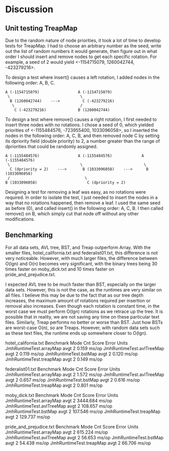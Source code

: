 # Discussion

## Unit testing TreapMap

Due to the random nature of node priorities, it took a lot of time to develop tests 
for TreapMap. I had to choose an arbitrary number as the seed, write out the list of random numbers 
it would generate, then figure out in what order I should insert and remove nodes to get each 
specific rotation. For example, a seed of 2 would yield <-1154715079, 1260042744, -423279216>.

To design a test where insert() causes a left rotation, I added nodes in the following order: A, B, C.

    A (-1154715079)                 A (-1154715079)
     \                               \
      B (1260042744)    --->          C (-423279216)
       \                             /
        C (-423279216)              B (1260042744)

To design a test where remove() causes a right rotation, I first needed to insert three nodes with no rotations. 
I chose a seed of 0, which yielded priorities of <-1155484576, -723955400, 1033096058>, so I inserted the nodes 
in the following order: A, C, B, and then removed node C by setting its dpriority field (double priority) to 2, 
a number greater than the range of dpriorities that could be randomly assigned.

    A (-1155484576)                 A (-1155484576)             A (-1155484576)
     \                               \                           \
      C (dpriority = 2)    --->       B (1033096058)    --->      B (1033096058)
     /                                 \
    B (1033096058)                      C (dpriority = 2)

Designing a test for removing a leaf was easy, as no rotations were required. In order to isolate the test, 
I just needed to insert the nodes in a way that no rotations happened, then remove a leaf. I used the same seed 
as before (0), and called insert() in the following order: A, C, B. I then called remove() on B, which simply 
cut that node off without any other modifications.

## Benchmarking

For all data sets, AVL tree, BST, and Treap outperform Array. With the smaller files,
hotel_california.txt and federalist01.txt, this difference is not very noticeable. 
However, with much larger files, the difference between O(lgn) and O(n) becomes very
significant, with the binary trees being 30 times faster on moby_dick.txt and 10 times
faster on pride_and_prejudice.txt.

I expected AVL tree to be much faster than BST, especially on the larger data sets. 
However, this is not the case, as the runtimes are very similar on all files. I believe 
this may be due to the fact that as our tree depth increases, the maximum amount of rotations 
required per insertion or removal also increases. Even though each rotation is constant time, 
in the worst case we must perform O(lgn) rotations as we retrace up the tree. It is possible 
that in reality, we are not saving any time on these particular text files. Similarly, Treap
performs no better or worse than BST. Just how BSTs are worst-case O(n), so are Treaps. However, 
with random data sets such as these text files, the runtime ends up somewhere closer to O(lgn).

hotel_california.txt
Benchmark                  Mode  Cnt  Score   Error  Units
JmhRuntimeTest.arrayMap    avgt    2  0.159          ms/op
JmhRuntimeTest.avlTreeMap  avgt    2  0.119          ms/op
JmhRuntimeTest.bstMap      avgt    2  0.120          ms/op
JmhRuntimeTest.treapMap    avgt    2  0.149          ms/op

federalist01.txt
Benchmark                  Mode  Cnt  Score   Error  Units
JmhRuntimeTest.arrayMap    avgt    2  1.572          ms/op
JmhRuntimeTest.avlTreeMap  avgt    2  0.657          ms/op
JmhRuntimeTest.bstMap      avgt    2  0.616          ms/op
JmhRuntimeTest.treapMap    avgt    2  0.801          ms/op

moby_dick.txt
Benchmark                  Mode  Cnt     Score   Error  Units
JmhRuntimeTest.arrayMap    avgt    2  3444.684          ms/op
JmhRuntimeTest.avlTreeMap  avgt    2   108.657          ms/op
JmhRuntimeTest.bstMap      avgt    2   107.546          ms/op
JmhRuntimeTest.treapMap    avgt    2   129.737          ms/op

pride_and_prejudice.txt
Benchmark                  Mode  Cnt    Score   Error  Units
JmhRuntimeTest.arrayMap    avgt    2  615.224          ms/op
JmhRuntimeTest.avlTreeMap  avgt    2   56.653          ms/op
JmhRuntimeTest.bstMap      avgt    2   54.438          ms/op
JmhRuntimeTest.treapMap    avgt    2   66.706          ms/op
